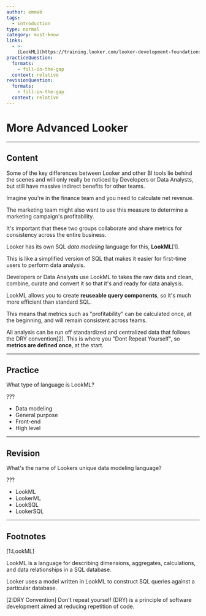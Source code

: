 ```yaml
---
author: emmab
tags:
  - introduction
type: normal
category: must-know
links:
  - >-
    [LookML](https://training.looker.com/looker-development-foundations/334816){website}
practiceQuestion:
  formats:
    - fill-in-the-gap
  context: relative
revisionQuestion:
  formats:
    - fill-in-the-gap
  context: relative
---
```


# More Advanced Looker


---

## Content

Some of the key differences between Looker and other BI tools lie behind the scenes and will only really be noticed by Developers or Data Analysts, but still have massive indirect benefits for other teams.

Imagine you're in the finance team and you need to calculate net revenue. 

The marketing team might also want to use this measure to determine a marketing campaign's profitability. 

It's important that these two groups collaborate and share metrics for consistency across the entire business. 

Looker has its own SQL *data modeling* language for this, **LookML**[1]. 

This is like a simplified version of SQL that makes it easier for first-time users to perform data analysis.

Developers or Data Analysts use LookML to takes the raw data and clean, combine, curate and convert it so that it's and ready for data analysis.

LookML allows you to create **reuseable query components**, so it's much more efficient than standard SQL.

This means that metrics such as "profitability" can be calculated once, at the beginning, and will remain consistent across teams.

All analysis can be run off standardized and centralized data that follows the DRY convention[2]. This is where you "Dont Repeat Yourself", so **metrics are defined once**, at the start. 


---

## Practice

What type of language is LookML?

???

- Data modeling
- General purpose 
- Front-end
- High level


---

## Revision

What's the name of Lookers unique data modeling language?

???

- LookML
- LookerML
- LookSQL
- LookerSQL


---

## Footnotes

[1:LookML]

LookML is a language for describing dimensions, aggregates, calculations, and data relationships in a SQL database. 

Looker uses a model written in LookML to construct SQL queries against a particular database.

[2:DRY Convention]
Don't repeat yourself (DRY) is a principle of software development aimed at reducing repetition of code.
